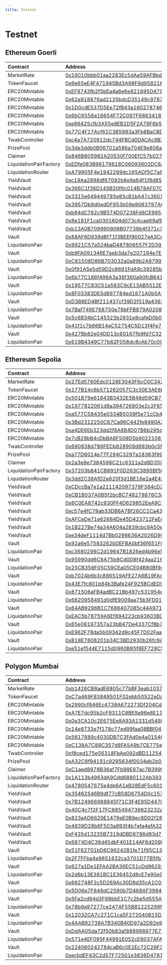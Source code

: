 ```yaml
---
title: Testnet
---
```


# Testnet

## Ethereum Goerli

| Contract | Address |
| :--- | :--- |
| MarketRate | [0x16010bbb01aa2283Ec5dAa59AFBbd44536C8f634](https://goerli.etherscan.io/address/0x16010bbb01aa2283Ec5dAa59AFBbd44536C8f634) |
| TokenFaucet | [0x6e65eE4F471945Bd3A98F9d958216Cf1B1c61229](https://goerli.etherscan.io/address/0x6e65eE4F471945Bd3A98F9d958216Cf1B1c61229) |
| ERC20Mintable | [0xEF8743fb2f5bEa4a6e6e821895D479042A9Bb5ca](https://goerli.etherscan.io/address/0xEF8743fb2f5bEa4a6e6e821895D479042A9Bb5ca) |
| ERC20Mintable | [0x62a918876ad2135bdcD35149c9787311D4417912](https://goerli.etherscan.io/address/0x62a918876ad2135bdcD35149c9787311D4417912) |
| ERC20Mintable | [0x1D0cdE537D5Ee72fB43a16027874626dd82741F3](https://goerli.etherscan.io/address/0x1D0cdE537D5Ee72fB43a16027874626dd82741F3) |
| ERC20Mintable | [0x6bC6556e16654F72C097F6863418926510Aa3006](https://goerli.etherscan.io/address/0x6bC6556e16654F72C097F6863418926510Aa3006) |
| ERC20Mintable | [0xe86425cfb3A55e9EB1D5F2A79F6b583e94921071](https://goerli.etherscan.io/address/0xe86425cfb3A55e9EB1D5F2A79F6b583e94921071) |
| ERC20Mintable | [0x77C4F17Acf61C3B5983a3Fb8BaCBDE899998CC0B](https://goerli.etherscan.io/address/0x77C4F17Acf61C3B5983a3Fb8BaCBDE899998CC0B) |
| TwabController | [0xc4a7A720912dc744FBCd0DACAc9B783334a49eD6](https://goerli.etherscan.io/address/0xc4a7A720912dc744FBCd0DACAc9B783334a49eD6) |
| PrizePool | [0x3de3ddb0B06701a586a704E9e808a77a89f9bA14](https://goerli.etherscan.io/address/0x3de3ddb0B06701a586a704E9e808a77a89f9bA14) |
| Claimer | [0x846B805982A20530f700EfC57b0278Dd5b15fC8D](https://goerli.etherscan.io/address/0x846B805982A20530f700EfC57b0278Dd5b15fC8D) |
| LiquidationPairFactory | [0xEDfe083B96179618C06093602DC8A9C560BC97a1](https://goerli.etherscan.io/address/0xEDfe083B96179618C06093602DC8A9C560BC97a1) |
| LiquidationRouter | [0xA79905F4e1942299dc165ADf5C7a8fCa169501ea](https://goerli.etherscan.io/address/0xA79905F4e1942299dc165ADf5C7a8fCa169501ea) |
| YieldVault | [0xc19Aa2898df67092b8e9a64f1f8d856380651c70](https://goerli.etherscan.io/address/0xc19Aa2898df67092b8e9a64f1f8d856380651c70) |
| YieldVault | [0x366C1f36D145B20f6c014B78AF07Ca20937BE368](https://goerli.etherscan.io/address/0x366C1f36D145B20f6c014B78AF07Ca20937BE368) |
| YieldVault | [0x3315e649449785e85cB1bA47c36012F63b63F3d2](https://goerli.etherscan.io/address/0x3315e649449785e85cB1bA47c36012F63b63F3d2) |
| YieldVault | [0x3957Db9d0edDF953b09e9083797A654FE012584d](https://goerli.etherscan.io/address/0x3957Db9d0edDF953b09e9083797A654FE012584d) |
| YieldVault | [0xb84dC762c9B574D07238Fd6CE995297d12b92AE7](https://goerli.etherscan.io/address/0xb84dC762c9B574D07238Fd6CE995297d12b92AE7) |
| YieldVault | [0x8e181F1ca0301604d073cAcae69afB980bc63023](https://goerli.etherscan.io/address/0x8e181F1ca0301604d073cAcae69afB980bc63023) |
| YieldVault | [0xb13A0B709990908B07739b4f371c7F3DfEAd2296](https://goerli.etherscan.io/address/0xb13A0B709990908B07739b4f371c7F3DfEAd2296) |
| Vault | [0x88AF6D939dBf71f3BEEf90027eA3Cde5aC6c1451](https://goerli.etherscan.io/address/0x88AF6D939dBf71f3BEEf90027eA3Cde5aC6c1451) |
| LiquidationPair | [0x9921C57a524baD487806557F2D39E78CB9bE7e34](https://goerli.etherscan.io/address/0x9921C57a524baD487806557F2D39E78CB9bE7e34) |
| Vault | [0xb9FA091346E7eeb3da7e207194e7EE70a89858e9](https://goerli.etherscan.io/address/0xb9FA091346E7eeb3da7e207194e7EE70a89858e9) |
| LiquidationPair | [0xC81508D86B703032a0a89b2A8799644028643927](https://goerli.etherscan.io/address/0xC81508D86B703032a0a89b2A8799644028643927) |
| Vault | [0x0f91A5e5d59D2c8691FdA9c39285b42da5e7178C](https://goerli.etherscan.io/address/0x0f91A5e5d59D2c8691FdA9c39285b42da5e7178C) |
| LiquidationPair | [0x6b77C186f496A3a36f360a90fcB641c441196acf](https://goerli.etherscan.io/address/0x6b77C186f496A3a36f360a90fcB641c441196acf) |
| Vault | [0x19577C83C51a583C9cE13AB5512E9ac336816c22](https://goerli.etherscan.io/address/0x19577C83C51a583C9cE13AB5512E9ac336816c22) |
| LiquidationPair | [0x8F03383DE5d897784ed1871A0b5A1Cb3e6c61239](https://goerli.etherscan.io/address/0x8F03383DE5d897784ed1871A0b5A1Cb3e6c61239) |
| Vault | [0xD3B8ED4Bf211437cf39D2f519a4363C248115750](https://goerli.etherscan.io/address/0xD3B8ED4Bf211437cf39D2f519a4363C248115750) |
| LiquidationPair | [0x7Baf749E768750e76bFFB879A0208303D0de66F3](https://goerli.etherscan.io/address/0x7Baf749E768750e76bFFB879A0208303D0de66F3) |
| Vault | [0x5c6B34bC145323b2931e8cafeD0b048E636544a6](https://goerli.etherscan.io/address/0x5c6B34bC145323b2931e8cafeD0b048E636544a6) |
| LiquidationPair | [0x41f1c7b66B14eC52754C5D13f4Fe729D76a3266c](https://goerli.etherscan.io/address/0x41f1c7b66B14eC52754C5D13f4Fe729D76a3266c) |
| Vault | [0x427Bb82e04DD13c60167fb9fd7C32BcD4332748B](https://goerli.etherscan.io/address/0x427Bb82e04DD13c60167fb9fd7C32BcD4332748B) |
| LiquidationPair | [0x619B4349C77b62F058dc8cAb70c0C23bf637C10F](https://goerli.etherscan.io/address/0x619B4349C77b62F058dc8cAb70c0C23bf637C10F) |

## Ethereum Sepolia

| Contract | Address |
| :--- | :--- |
| MarketRate | [0x27Ed5760Edc0128E3043F6cC0C3428E337396A66](https://sepolia.etherscan.io/address/0x27Ed5760Edc0128E3043F6cC0C3428E337396A66) |
| TokenFaucet | [0x177B14c6b571262057C3c30E3AE6bB044F62e55c](https://sepolia.etherscan.io/address/0x177B14c6b571262057C3c30E3AE6bB044F62e55c) |
| ERC20Mintable | [0x501B79e61843B3432E5B48d59CB7E6A93185e50C](https://sepolia.etherscan.io/address/0x501B79e61843B3432E5B48d59CB7E6A93185e50C) |
| ERC20Mintable | [0x1977822061d8a394726803e2c2F6524a4E3e7Aff](https://sepolia.etherscan.io/address/0x1977822061d8a394726803e2c2F6524a4E3e7Aff) |
| ERC20Mintable | [0xa577C58435e0334B5039f5e71cCb4a45641c3495](https://sepolia.etherscan.io/address/0xa577C58435e0334B5039f5e71cCb4a45641c3495) |
| ERC20Mintable | [0x3Bd2312250C67Ca96C442fe8490A27d24D70e41C](https://sepolia.etherscan.io/address/0x3Bd2312250C67Ca96C442fe8490A27d24D70e41C) |
| ERC20Mintable | [0xa4DE6Eb323dd2f8A8B4D07B6b295dC57Bb1dE30A](https://sepolia.etherscan.io/address/0xa4DE6Eb323dd2f8A8B4D07B6b295dC57Bb1dE30A) |
| ERC20Mintable | [0x7cB28bB4cDbBA6F509D5b9022108138D662042Bf](https://sepolia.etherscan.io/address/0x7cB28bB4cDbBA6F509D5b9022108138D662042Bf) |
| TwabController | [0x690838d786FECb828909d993b0c5fcb8378047DF](https://sepolia.etherscan.io/address/0x690838d786FECb828909d993b0c5fcb8378047DF) |
| PrizePool | [0xa77D6014e77F294C3297a18363f9951b3d57Eb95](https://sepolia.etherscan.io/address/0xa77D6014e77F294C3297a18363f9951b3d57Eb95) |
| Claimer | [0x2a3e8e7384598C21c6311a2d8D350CdFEE9d5B37](https://sepolia.etherscan.io/address/0x2a3e8e7384598C21c6311a2d8D350CdFEE9d5B37) |
| LiquidationPairFactory | [0x37203b841CB891F0D263C3895Bf50866519B7746](https://sepolia.etherscan.io/address/0x37203b841CB891F0D263C3895Bf50866519B7746) |
| LiquidationRouter | [0x3dd2C38AfD2e620f3d1BE16e2a4E428cf0901cE3](https://sepolia.etherscan.io/address/0x3dd2C38AfD2e620f3d1BE16e2a4E428cf0901cE3) |
| YieldVault | [0xCDccBa7e1a211142097378F384cD2C23BF398bdb](https://sepolia.etherscan.io/address/0xCDccBa7e1a211142097378F384cD2C23BF398bdb) |
| YieldVault | [0xCB1B037A0B5f2bcBC748279876C3aFe17bf549ce](https://sepolia.etherscan.io/address/0xCB1B037A0B5f2bcBC748279876C3aFe17bf549ce) |
| YieldVault | [0x6C0EA8742c930FF4D629852EeA9C270d90016dc7](https://sepolia.etherscan.io/address/0x6C0EA8742c930FF4D629852EeA9C270d90016dc7) |
| YieldVault | [0xc57e4fC79ab33DB6A7Bf26CC1Ca43511744F83CD](https://sepolia.etherscan.io/address/0xc57e4fC79ab33DB6A7Bf26CC1Ca43511744F83CD) |
| YieldVault | [0xAFCeDe71e62684De45D423712FeEeBB83863DfDE](https://sepolia.etherscan.io/address/0xAFCeDe71e62684De45D423712FeEeBB83863DfDE) |
| YieldVault | [0x1B227Be74a34A604a2839cbc9A50e9dBcac4f371](https://sepolia.etherscan.io/address/0x1B227Be74a34A604a2839cbc9A50e9dBcac4f371) |
| YieldVault | [0xe34deF1114d7Bb0298636A2026D9Cf3D67F19FBd](https://sepolia.etherscan.io/address/0xe34deF1114d7Bb0298636A2026D9Cf3D67F19FBd) |
| Vault | [0x92a6e57583262bDEFBA0bf36f651F0f4a1856737](https://sepolia.etherscan.io/address/0x92a6e57583262bDEFBA0bf36f651F0f4a1856737) |
| LiquidationPair | [0xc3680298C2d19647B1826ed4b96e566c8bB79896](https://sepolia.etherscan.io/address/0xc3680298C2d19647B1826ed4b96e566c8bB79896) |
| Vault | [0x95990dd6C8A75b8Cd0D8f424aa216FCE8963Ad13](https://sepolia.etherscan.io/address/0x95990dd6C8A75b8Cd0D8f424aa216FCE8963Ad13) |
| LiquidationPair | [0x25CB358F05C59CEa05CE04B80Bf94D88982dD6B9](https://sepolia.etherscan.io/address/0x25CB358F05C59CEa05CE04B80Bf94D88982dD6B9) |
| Vault | [0xb7024b6b3c886519AFE27A6B19FAd4b7b916BA97](https://sepolia.etherscan.io/address/0xb7024b6b3c886519AFE27A6B19FAd4b7b916BA97) |
| LiquidationPair | [0x43E7fc801b84b3Bafe24F925BCdED9af22abD719](https://sepolia.etherscan.io/address/0x43E7fc801b84b3Bafe24F925BCdED9af22abD719) |
| Vault | [0x871506aFB4adBC21Bb497c531954e6a10313Fd8A](https://sepolia.etherscan.io/address/0x871506aFB4adBC21Bb497c531954e6a10313Fd8A) |
| LiquidationPair | [0x6620958491d0dfE9009aa75b3FD01F89278859B6](https://sepolia.etherscan.io/address/0x6620958491d0dfE9009aa75b3FD01F89278859B6) |
| Vault | [0x64AB9296B1C7686407085c44A971e8C090eA768b](https://sepolia.etherscan.io/address/0x64AB9296B1C7686407085c44A971e8C090eA768b) |
| LiquidationPair | [0xEAC5b78759A6Ef894223cb93603B0E9F0Bd36719](https://sepolia.etherscan.io/address/0xEAC5b78759A6Ef894223cb93603B0E9F0Bd36719) |
| Vault | [0x65e08197357a23bB47De4337CfBb79497E01680e](https://sepolia.etherscan.io/address/0x65e08197357a23bB47De4337CfBb79497E01680e) |
| LiquidationPair | [0xE962F78da5b09342d9c45F7D02FaaCDbCc911696](https://sepolia.etherscan.io/address/0xE962F78da5b09342d9c45F7D02FaaCDbCc911696) |
| Vault | [0xB18E7808201b34C3BD2930b26fc9Aae5C0d365EE](https://sepolia.etherscan.io/address/0xB18E7808201b34C3BD2930b26fc9Aae5C0d365EE) |
| LiquidationPair | [0xe51ef544E7115d0960B85f8EF728C500f28F7796](https://sepolia.etherscan.io/address/0xe51ef544E7115d0960B85f8EF728C500f28F7796) |

## Polygon Mumbai

| Contract | Address |
| :--- | :--- |
| MarketRate | [0xb1426CB8adE6805c77bBF3eab1037735aeCbFdaf](https://mumbai.polygonscan.com/address/0xb1426CB8adE6805c77bBF3eab1037735aeCbFdaf) |
| TokenFaucet | [0xC7a469F83849501F02ebb50522eDa43CcCcf47fB](https://mumbai.polygonscan.com/address/0xC7a469F83849501F02ebb50522eDa43CcCcf47fB) |
| ERC20Mintable | [0x2990cf846Ec4738A672273Df204Cd93196D98D5f](https://mumbai.polygonscan.com/address/0x2990cf846Ec4738A672273Df204Cd93196D98D5f) |
| ERC20Mintable | [0xA7E7dc95b2cF9311C8BE9a96e8E111CCf0408ADD](https://mumbai.polygonscan.com/address/0xA7E7dc95b2cF9311C8BE9a96e8E111CCf0408ADD) |
| ERC20Mintable | [0x0e3CA10c2E675Ee8A93A1331d54981d99107E6e8](https://mumbai.polygonscan.com/address/0x0e3CA10c2E675Ee8A93A1331d54981d99107E6e8) |
| ERC20Mintable | [0x14e8733e7f178c77ed99faa08BBf042100Da4268](https://mumbai.polygonscan.com/address/0x14e8733e7f178c77ed99faa08BBf042100Da4268) |
| ERC20Mintable | [0x5617889c4030DB7C3FAd0e4a015460e0430b454C](https://mumbai.polygonscan.com/address/0x5617889c4030DB7C3FAd0e4a015460e0430b454C) |
| ERC20Mintable | [0xC138A7C89C357d8FA5A9b7CE775e612b766153e7](https://mumbai.polygonscan.com/address/0xC138A7C89C357d8FA5A9b7CE775e612b766153e7) |
| TwabController | [0xf8ced175e56318FbAe092dBD112544B8D6D78777](https://mumbai.polygonscan.com/address/0xf8ced175e56318FbAe092dBD112544B8D6D78777) |
| PrizePool | [0xA32C8f94191c9295634f0034eb2b0e2749e77974](https://mumbai.polygonscan.com/address/0xA32C8f94191c9295634f0034eb2b0e2749e77974) |
| Claimer | [0xC1aed8978B36af7Fb99E87ac7B399fECed47eeAD](https://mumbai.polygonscan.com/address/0xC1aed8978B36af7Fb99E87ac7B399fECed47eeAD) |
| LiquidationPairFactory | [0x1A113b4963dA9Cdd6880112Ab39398b0a90c2bba](https://mumbai.polygonscan.com/address/0x1A113b4963dA9Cdd6880112Ab39398b0a90c2bba) |
| LiquidationRouter | [0x4780547675e4de6A1eB28EdF5c601dB47F8bb053](https://mumbai.polygonscan.com/address/0x4780547675e4de6A1eB28EdF5c601dB47F8bb053) |
| YieldVault | [0x35462546B9df77cB58D6754D0c157a5C97359F76](https://mumbai.polygonscan.com/address/0x35462546B9df77cB58D6754D0c157a5C97359F76) |
| YieldVault | [0x7B124966988845f71C3F4E95D4470B88D3ad9cd4](https://mumbai.polygonscan.com/address/0x7B124966988845f71C3F4E95D4470B88D3ad9cd4) |
| YieldVault | [0x40C4c7f2F17FC885494739623232aC316C1e19Bf](https://mumbai.polygonscan.com/address/0x40C4c7f2F17FC885494739623232aC316C1e19Bf) |
| YieldVault | [0x823eAD6629E1479eE0B9ec8D02f280B1c6861Ce0](https://mumbai.polygonscan.com/address/0x823eAD6629E1479eE0B9ec8D02f280B1c6861Ce0) |
| YieldVault | [0x4839D28b6F503a993f4b7efa4efA321b3a053e3F](https://mumbai.polygonscan.com/address/0x4839D28b6F503a993f4b7efa4efA321b3a053e3F) |
| YieldVault | [0xF435d13235B7319dDBD8786d93d7567D6caeAad2](https://mumbai.polygonscan.com/address/0xF435d13235B7319dDBD8786d93d7567D6caeAad2) |
| YieldVault | [0x6874D4C36d45dbF401E14AF6d209Efe995c5555d](https://mumbai.polygonscan.com/address/0x6874D4C36d45dbF401E14AF6d209Efe995c5555d) |
| Vault | [0x51F62701bD6C96242B1fe71f95C134079Ea27486](https://mumbai.polygonscan.com/address/0x51F62701bD6C96242B1fe71f95C134079Ea27486) |
| LiquidationPair | [0x2F7FFba4a9851632ca3701D77B5fb702CF5637Dc](https://mumbai.polygonscan.com/address/0x2F7FFba4a9851632ca3701D77B5fb702CF5637Dc) |
| Vault | [0x627a1De1EFAA2BA36EC51cDd962910Fd12b14fFb](https://mumbai.polygonscan.com/address/0x627a1De1EFAA2BA36EC51cDd962910Fd12b14fFb) |
| LiquidationPair | [0x2d6b13E381BC1E36452d8cE7e90e91C05ce522BA](https://mumbai.polygonscan.com/address/0x2d6b13E381BC1E36452d8cE7e90e91C05ce522BA) |
| Vault | [0x662748F2c5D269Ac30D8d35cA1C0C2C658371187](https://mumbai.polygonscan.com/address/0x662748F2c5D269Ac30D8d35cA1C0C2C658371187) |
| LiquidationPair | [0x5D06e7F848dC2590b7D468AF398491919CFcF83d](https://mumbai.polygonscan.com/address/0x5D06e7F848dC2590b7D468AF398491919CFcF83d) |
| Vault | [0x5Fa2cd94d3F68bbE1C7c2be5d555A3931339c500](https://mumbai.polygonscan.com/address/0x5Fa2cd94d3F68bbE1C7c2be5d555A3931339c500) |
| LiquidationPair | [0x78b9a97277ce247AF55B81225299f60679ee4Ff8](https://mumbai.polygonscan.com/address/0x78b9a97277ce247AF55B81225299f60679ee4Ff8) |
| Vault | [0x12032CA7c271C1ca5F272040B15D1A19145c6323](https://mumbai.polygonscan.com/address/0x12032CA7c271C1ca5F272040B15D1A19145c6323) |
| LiquidationPair | [0x4AAB92738A7B340B40D97a2D92e934eee2378EC8](https://mumbai.polygonscan.com/address/0x4AAB92738A7B340B40D97a2D92e934eee2378EC8) |
| Vault | [0xDdAA05da72f50b83af888988977E718805163579](https://mumbai.polygonscan.com/address/0xDdAA05da72f50b83af888988977E718805163579) |
| LiquidationPair | [0x571e4EF095F44991E052cE6037AFA02B050A1B75](https://mumbai.polygonscan.com/address/0x571e4EF095F44991E052cE6037AFA02B050A1B75) |
| Vault | [0x224060242784caB6c0E2Ec72C29F3Eac945Be7b9](https://mumbai.polygonscan.com/address/0x224060242784caB6c0E2Ec72C29F3Eac945Be7b9) |
| LiquidationPair | [0xecbdEF43C2d57F72501e3836D478151687c89C40](https://mumbai.polygonscan.com/address/0xecbdEF43C2d57F72501e3836D478151687c89C40) |

